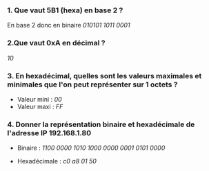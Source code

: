 ### 1. Que vaut 5B1 (hexa) en base 2 ?
En base 2 donc en binaire *010101 1011 0001*


### 2.Que vaut 0xA en décimal ?

*10*


### 3. En hexadécimal, quelles sont les valeurs maximales et minimales que l'on peut représenter sur 1 octets ?

- Valeur mini : *00*
- Valeur maxi : *FF*


### 4. Donner la représentation binaire et hexadécimale de l'adresse IP 192.168.1.80

- Binaire : *1100 0000 1010 1000 0000 0001 0101 0000*

- Hexadécimale : *c0 a8 01 50*